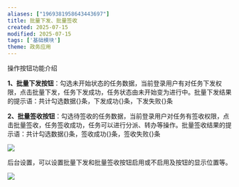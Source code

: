 ```yaml
---
aliases: ["1969381958643443697"]
title: 批量下发、批量签收
created: 2025-07-15
modified: 2025-07-15
tags: ['基础模块']
theme: 政务应用
---
```


操作按钮功能介绍

**1、批量下发按钮**：勾选未开始状态的任务数据，当前登录用户有对任务下发权限，点击批量下发，任务下发成功，任务状态由未开始变为进行中。批量下发结果的提示语：共计勾选数据{}条，下发成功{}条，下发失败{}条

**2、批量签收按钮**：勾选待签收的任务数据，当前登录用户对任务有签收权限，点击批量签收，任务签收成功，任务可以进行分派、转办等操作。批量签收结果的提示语：共计勾选数据{}条，签收成功{}条，签收失败{}条

![](6c0b3893039b34a14a8664a89e717bfc.jpg)

后台设置，可以设置批量下发和批量签收按钮启用或不启用及按钮的显示位置等。

![](c189499066ad861aeaa3778c53ab5def.jpg)